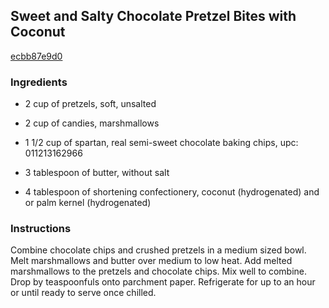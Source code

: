 ## Sweet and Salty Chocolate Pretzel Bites with Coconut

[ecbb87e9d0](https://cookpad.com/us/recipes/339229-sweet-and-salty-chocolate-pretzel-bites-with-coconut)

### Ingredients

 - 2 cup of pretzels, soft, unsalted

 - 2 cup of candies, marshmallows

 - 1 1/2 cup of spartan, real semi-sweet chocolate baking chips, upc: 011213162966

 - 3 tablespoon of butter, without salt

 - 4 tablespoon of shortening confectionery, coconut (hydrogenated) and or palm kernel (hydrogenated)

### Instructions

Combine chocolate chips and crushed pretzels in a medium sized bowl. Melt marshmallows and butter over medium to low heat. Add melted marshmallows to the pretzels and chocolate chips. Mix well to combine. Drop by teaspoonfuls onto parchment paper. Refrigerate for up to an hour or until ready to serve once chilled.